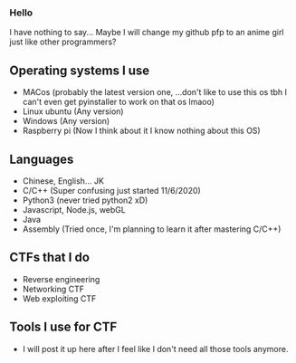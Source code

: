 ### Hello
I have nothing to say... Maybe I will change my github pfp to an anime girl just like other programmers?

## Operating systems I use
* MACos (probably the latest version one, ...don't like to use this os tbh I can't even get pyinstaller to work on that os lmaoo)
* Linux ubuntu (Any version)
* Windows (Any version)
* Raspberry pi (Now I think about it I know nothing about this OS)

## Languages
* Chinese, English... JK
* C/C++ (Super confusing just started 11/6/2020)
* Python3 (never tried python2 xD)
* Javascript, Node.js, webGL
* Java
* Assembly (Tried once, I'm planning to learn it after mastering C/C++)

## CTFs that I do
* Reverse engineering
* Networking CTF
* Web exploiting CTF

## Tools I use for CTF
* I will post it up here after I feel like I don't need all those tools anymore.

<!--
**TKperson/TKperson** is a ✨ _special_ ✨ repository because its `README.md` (this file) appears on your GitHub profile.

Here are some ideas to get you started:

- 🔭 I’m currently working on ...
- 🌱 I’m currently learning ...
- 👯 I’m looking to collaborate on ...
- 🤔 I’m looking for help with ...
- 💬 Ask me about ...
- 📫 How to reach me: ...
- 😄 Pronouns: ...
- ⚡ Fun fact: ...
-->
